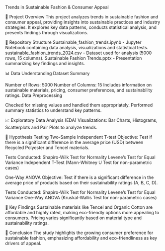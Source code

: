Trends in Sustainable Fashion & Consumer Appeal

📌 Project Overview
This project analyzes trends in sustainable fashion and consumer appeal, providing insights into sustainable practices and industry strategies. It explores key data patterns, conducts statistical analysis, and presents findings through visualizations.

📂 Repository Structure
Sustainable_fashion_trends.ipynb - Jupyter Notebook containing data analysis, visualizations and statistical tests.
sustainable_fashion_trends_2024.csv - Dataset used for analysis (5000 rows, 15 columns).
Sustainable Fashion Trends.pptx - Presentation summarizing key findings and insights.

📊 Data Understanding
Dataset Summary

Number of Rows: 5000
Number of Columns: 15
Includes information on sustainable materials, pricing, consumer preferences, and sustainability ratings.
Data Preprocessing

Checked for missing values and handled them appropriately.
Performed summary statistics to understand key patterns.

📈 Exploratory Data Analysis (EDA)
Visualizations:
Bar Charts, Histograms, Scatterplots and Pair Plots to analyze trends.

📑 Hypothesis Testing
Two-Sample Independent T-test
Objective: Test if there is a significant difference in the average price (USD) between Recycled Polyester and Tencel materials.

Tests Conducted:
Shapiro-Wilk Test for Normality
Levene’s Test for Equal Variance
Independent T-Test (Mann-Whitney U Test for non-parametric cases)

One-Way ANOVA
Objective: Test if there is a significant difference in the average price of products based on their sustainability ratings (A, B, C, D).

Tests Conducted:
Shapiro-Wilk Test for Normality
Levene’s Test for Equal Variance
One-Way ANOVA (Kruskal-Wallis Test for non-parametric cases)

📌 Key Findings
Sustainable materials like Tencel and Organic Cotton are affordable and highly rated, making eco-friendly options more appealing to consumers.
Pricing varies significantly based on material type and sustainability ratings.

📢 Conclusion
The study highlights the growing consumer preference for sustainable fashion, emphasizing affordability and eco-friendliness as key drivers of appeal.
